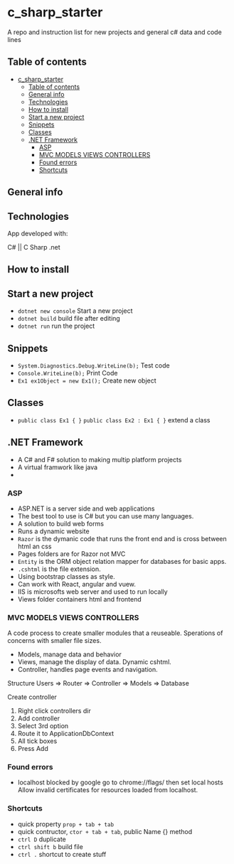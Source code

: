 # c_sharp_starter

A repo and instruction list for new projects and general c# data and code lines

## Table of contents

- [c\_sharp\_starter](#c_sharp_starter)
  - [Table of contents](#table-of-contents)
  - [General info](#general-info)
  - [Technologies](#technologies)
  - [How to install](#how-to-install)
  - [Start a new project](#start-a-new-project)
  - [Snippets](#snippets)
  - [Classes](#classes)
  - [.NET Framework](#net-framework)
    - [ASP](#asp)
    - [MVC MODELS VIEWS CONTROLLERS](#mvc-models-views-controllers)
    - [Found errors](#found-errors)
    - [Shortcuts](#shortcuts)

## General info

## Technologies

App developed with:

C# || C Sharp
.net

## How to install

## Start a new project

- `dotnet new console` Start a new project
- `dotnet build` build file after editing 
- `dotnet run` run the project

## Snippets

- `System.Diagnostics.Debug.WriteLine(b);` Test code
- `Console.WriteLine(b);` Print Code
- `Ex1 ex1Object = new Ex1();` Create new object

## Classes

- `public class Ex1 { }`
  `public class Ex2 : Ex1 { }` extend a class

## .NET Framework

- A C# and F# solution to making multip platform projects
- A virtual framwork like java
- 
  
### ASP

- ASP.NET is a server side and web applications
- The best tool to use is C# but you can use many languages.
- A solution to build web forms
- Runs a dynamic website
- `Razor` is the dymanic code that runs the front end and is cross between html an css
- Pages folders are for Razor not MVC
- `Entity` is the ORM object relation mapper for databases for basic apps.
- `.cshtml` is the file extension.
- Using bootstrap classes as style.
- Can work with React, angular and vuew.
- IIS is microsofts web server and used to run locally
- Views folder containers html and frontend

### MVC MODELS VIEWS CONTROLLERS

A code process to create smaller modules that a reuseable.
Sperations of concerns with smaller file sizes.

- Models, manage data and behavior
- Views, manage the display of data. Dynamic cshtml.
- Controller, handles page events and navigation.
  
Structure Users => Router => Controller => Models => Database

Create controller 
1. Right click controllers dir
2. Add controller 
3. Select 3rd option
4. Route it to ApplicationDbContext
5. All tick boxes
6. Press Add

### Found errors

- localhost blocked by google go to
chrome://flags/   then set local hosts Allow invalid certificates for resources loaded from localhost.

### Shortcuts 

- quick property `prop + tab + tab`
- quick contructor, `ctor + tab + tab`, public Name {} method
- `ctrl D` duplicate
- `ctrl shift b` build file
- `ctrl .` shortcut to create stuff
